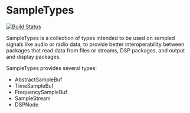 # SampleTypes

[![Build Status](https://travis-ci.org/ssfrr/SampleTypes.jl.svg?branch=master)](https://travis-ci.org/ssfrr/SampleTypes.jl)

SampleTypes is a collection of types intended to be used on sampled signals
like audio or radio data, to provide better interoperability between packages
that read data from files or streams, DSP packages, and output and display
packages.

SampleTypes provides several types:

* AbstractSampleBuf
* TimeSampleBuf
* FrequencySampleBuf
* SampleStream
* DSPNode
